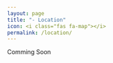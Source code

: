```yaml
---
layout: page
title: "- Location"
icon: <i class="fas fa-map"></i>
permalink: /location/
---
```

<!-- # {{ site.location }}
## - {{ site.address }}
<iframe src="https://www.google.com/maps/embed?pb=!1m18!1m12!1m3!1d1606.3585117474738!2d127.3440439635228!3d36.36763261757487!2m3!1f0!2f0!3f0!3m2!1i1024!2i768!4f13.1!3m3!1m2!1s0x35654ba17aa0db65%3A0x8b0fc59c361a5666!2zRGFlamVvbiwgR3VuZy1kb25nLCDstqnrgqjrjIDtlZnqtZAg6rO16rO864yA7ZWZMe2YuOq0gA!5e0!3m2!1sen!2skr!4v1536292652133" width="100%" height="500" frameborder="0" style="border:0" allowfullscreen></iframe>
  ㅤㅤㅤ
       &nbsp;
       &nbsp;
<h3 style="text-align:center">취봉홀 전경 ▼ </h3>
<img src="{{ site.baseurl }}/assets/imgs/CNU-spot.jpg" style="width:100%">
--> Comming Soon
